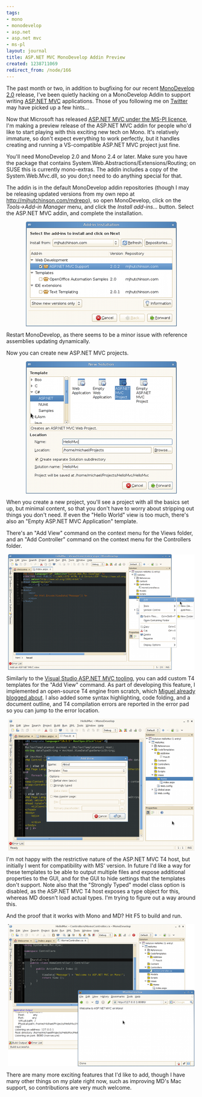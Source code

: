 ```yaml
---
tags:
- mono
- monodevelop
- asp.net
- asp.net mvc
- ms-pl
layout: journal
title: ASP.NET MVC MonoDevelop Addin Preview
created: 1238711069
redirect_from: /node/166
---
```

The past month or two, in addition to bugfixing for our recent <a href="http://monodevelop.com">MonoDevelop 2.0</a> release, I've been quietly hacking on a MonoDevelop Addin to support writing <a href="http://asp.net/mvc">ASP.NET MVC</a> applications. Those of you following me on <a href="http://twitter.com/mjhutchinson">Twitter</a> may have picked up a few hints...<!--break-->

Now that Microsoft has released <a href="http://weblogs.asp.net/scottgu/archive/2009/04/01/asp-net-mvc-1-0.aspx">ASP.NET MVC under the MS-Pl licence</a>, I'm making a preview release of the ASP.NET MVC addin for people who'd like to start playing with this exciting new tech on Mono. It's relatively immature, so don't expect everything to work perfectly, but it handles creating and running a VS-compatible ASP.NET MVC project just fine.

You'll need MonoDevelop 2.0 and Mono 2.4 or later. Make sure you have the package that contains System.Web.Abstractions/Extensions/Routing; on SUSE this is currently mono-extras. The addin includes a copy of the System.Web.Mvc.dll, so you don;t need to do anything special for that.

The addin is in the default MonoDevelop addin repositories (though I may be releasing updated versions from my own repo at http://mjhutchinson.com/mdrepo), so open MonoDevelop, click on the _Tools->Add-in Manager_ menu, and click the _Install add-ins..._ button. Select the ASP.NET MVC addin, and complete the installation.

<a href="/files/images/MonoScreenshots/AspMvcAddin-1-Installation.png "><img src="/files/images/MonoScreenshots/AspMvcAddin-1-Installation-thumb.png" alt="Installing the ASP.NET MVC Addin" style="max-width:98%; display:block;margin-left:auto;margin-right:auto;" /></a>

Restart MonoDevelop, as there seems to be a minor issue with reference assemblies updating dynamically.

Now you can create new ASP.NET MVC projects.

<a href="/files/images/MonoScreenshots/AspMvcAddin-2-NewSolution.png"><img src="/files/images/MonoScreenshots/AspMvcAddin-2-NewSolution-thumb.png" alt="Creating a new ASP.NET MVC project" style="max-width:98%; display:block;margin-left:auto;margin-right:auto;" /></a>

When you create a new project, you'll see a project with all the basics set up, but minimal content, so that you don't have to worry about stripping out things you don't need. If even the "Hello World" view is too much, there's also an "Empty ASP.NET MVC Application" template.

There's an "Add View" command on the context menu for the Views folder, and an "Add Controller" command on the context menu for the Controllers folder.

<a href="/files/images/MonoScreenshots/AspMvcAddin-3-AddView.png"><img src="/files/images/MonoScreenshots/AspMvcAddin-3-AddView-thumb.png" alt="The Add View Menu" style="max-width:98%; display:block;margin-left:auto;margin-right:auto;" /></a>

Similarly to the <a href="http://weblogs.asp.net/scottgu/archive/2009/01/27/asp-net-mvc-1-0-release-candidate-now-available.aspx">Visual Studio ASP.NET MVC tooling</a>, you can add custom T4 templates for the "Add View" command. As part of developing this feature, I implemented an open-source T4 engine from scratch, which <a href="http://tirania.org/blog/archive/2009/Mar-10.html">Miguel already blogged about</a>. I also added some syntax highlighting, code folding, and a document outline, and T4 compilation errors are reported in the error pad so you can jump to the error location.

<a href="/files/images/MonoScreenshots/AspMvcAddin-4-CustomTT.png"><img src="/files/images/MonoScreenshots/AspMvcAddin-4-CustomTT-thumb.png" alt="The Add View dialog showing a custom TT template" style="max-width:98%; display:block;margin-left:auto;margin-right:auto;" /></a>

I'm not happy with the restrictive nature of the ASP.NET MVC T4 host, but initially I went for compatibility with MS' version. In future I'd like a way for these templates to be able to output multiple files and expose additional properties to the GUI, and for the GUI to hide settings that the templates don't support. Note also that the "Strongly Typed" model class option is disabled, as the ASP.NET MVC T4 host exposes a type object for this, whereas MD doesn't load actual types. I'm trying to figure out a way around this.

And the proof that it works with Mono and MD? Hit F5 to build and run.

<a href="/files/images/MonoScreenshots/AspMvcAddin-5-Run.png"><img src="/files/images/MonoScreenshots/AspMvcAddin-5-Run-thumb.png" alt="Running the default Hello World view" style="max-width:98%; display:block;margin-left:auto;margin-right:auto;" /></a>

There are many more exciting features that I'd like to add, though I have many other things on my plate right now, such as improving MD's Mac support, so contributions are very much welcome.
